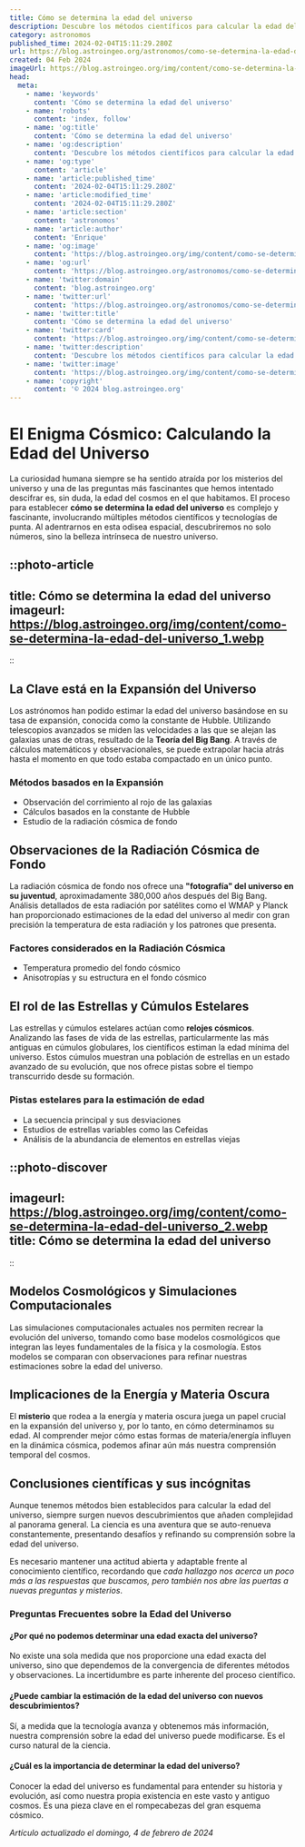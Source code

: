 ```yaml
---
title: Cómo se determina la edad del universo
description: Descubre los métodos científicos para calcular la edad del universo, un viaje fascinante por la cosmología actual.
category: astronomos
published_time: 2024-02-04T15:11:29.280Z
url: https://blog.astroingeo.org/astronomos/como-se-determina-la-edad-del-universo
created: 04 Feb 2024
imageUrl: https://blog.astroingeo.org/img/content/como-se-determina-la-edad-del-universo_1.webp
head:
  meta:
    - name: 'keywords'
      content: 'Cómo se determina la edad del universo'
    - name: 'robots'
      content: 'index, follow'
    - name: 'og:title'
      content: 'Cómo se determina la edad del universo'
    - name: 'og:description'
      content: 'Descubre los métodos científicos para calcular la edad del universo, un viaje fascinante por la cosmología actual.'
    - name: 'og:type'
      content: 'article'
    - name: 'article:published_time'
      content: '2024-02-04T15:11:29.280Z'
    - name: 'article:modified_time'
      content: '2024-02-04T15:11:29.280Z'
    - name: 'article:section'
      content: 'astronomos'
    - name: 'article:author'
      content: 'Enrique'
    - name: 'og:image'
      content: 'https://blog.astroingeo.org/img/content/como-se-determina-la-edad-del-universo_1.webp'
    - name: 'og:url'
      content: 'https://blog.astroingeo.org/astronomos/como-se-determina-la-edad-del-universo'
    - name: 'twitter:domain'
      content: 'blog.astroingeo.org'
    - name: 'twitter:url'
      content: 'https://blog.astroingeo.org/astronomos/como-se-determina-la-edad-del-universo'
    - name: 'twitter:title'
      content: 'Cómo se determina la edad del universo'
    - name: 'twitter:card'
      content: 'https://blog.astroingeo.org/img/content/como-se-determina-la-edad-del-universo_1.webp'
    - name: 'twitter:description'
      content: 'Descubre los métodos científicos para calcular la edad del universo, un viaje fascinante por la cosmología actual.'
    - name: 'twitter:image'
      content: 'https://blog.astroingeo.org/img/content/como-se-determina-la-edad-del-universo_1.webp'
    - name: 'copyright'
      content: '© 2024 blog.astroingeo.org'
---
```

# El Enigma Cósmico: Calculando la Edad del Universo

La curiosidad humana siempre se ha sentido atraída por los misterios del universo y una de las preguntas más fascinantes que hemos intentado descifrar es, sin duda, la edad del cosmos en el que habitamos. El proceso para establecer **cómo se determina la edad del universo** es complejo y fascinante, involucrando múltiples métodos científicos y tecnologías de punta. Al adentrarnos en esta odisea espacial, descubriremos no solo números, sino la belleza intrínseca de nuestro universo.


::photo-article
---
title: Cómo se determina la edad del universo
imageurl: https://blog.astroingeo.org/img/content/como-se-determina-la-edad-del-universo_1.webp
---
::


## La Clave está en la Expansión del Universo

Los astrónomos han podido estimar la edad del universo basándose en su tasa de expansión, conocida como la constante de Hubble. Utilizando telescopios avanzados se miden las velocidades a las que se alejan las galaxias unas de otras, resultado de la **Teoría del Big Bang**. A través de cálculos matemáticos y observacionales, se puede extrapolar hacia atrás hasta el momento en que todo estaba compactado en un único punto.

### Métodos basados en la Expansión

- Observación del corrimiento al rojo de las galaxias
- Cálculos basados en la constante de Hubble
- Estudio de la radiación cósmica de fondo

## Observaciones de la Radiación Cósmica de Fondo

La radiación cósmica de fondo nos ofrece una **"fotografía" del universo en su juventud**, aproximadamente 380,000 años después del Big Bang. Análisis detallados de esta radiación por satélites como el WMAP y Planck han proporcionado estimaciones de la edad del universo al medir con gran precisión la temperatura de esta radiación y los patrones que presenta.

### Factores considerados en la Radiación Cósmica

- Temperatura promedio del fondo cósmico
- Anisotropías y su estructura en el fondo cósmico

## El rol de las Estrellas y Cúmulos Estelares

Las estrellas y cúmulos estelares actúan como **relojes cósmicos**. Analizando las fases de vida de las estrellas, particularmente las más antiguas en cúmulos globulares, los científicos estiman la edad mínima del universo. Estos cúmulos muestran una población de estrellas en un estado avanzado de su evolución, que nos ofrece pistas sobre el tiempo transcurrido desde su formación.

### Pistas estelares para la estimación de edad

- La secuencia principal y sus desviaciones
- Estudios de estrellas variables como las Cefeidas
- Análisis de la abundancia de elementos en estrellas viejas


::photo-discover
---
imageurl: https://blog.astroingeo.org/img/content/como-se-determina-la-edad-del-universo_2.webp
title: Cómo se determina la edad del universo
---
::


## Modelos Cosmológicos y Simulaciones Computacionales

Las simulaciones computacionales actuales nos permiten recrear la evolución del universo, tomando como base modelos cosmológicos que integran las leyes fundamentales de la física y la cosmología. Estos modelos se comparan con observaciones para refinar nuestras estimaciones sobre la edad del universo.

## Implicaciones de la Energía y Materia Oscura

El **misterio** que rodea a la energía y materia oscura juega un papel crucial en la expansión del universo y, por lo tanto, en cómo determinamos su edad. Al comprender mejor cómo estas formas de materia/energía influyen en la dinámica cósmica, podemos afinar aún más nuestra comprensión temporal del cosmos.

## Conclusiones científicas y sus incógnitas

Aunque tenemos métodos bien establecidos para calcular la edad del universo, siempre surgen nuevos descubrimientos que añaden complejidad al panorama general. La ciencia es una aventura que se auto-renueva constantemente, presentando desafíos y refinando su comprensión sobre la edad del universo.

Es necesario mantener una actitud abierta y adaptable frente al conocimiento científico, recordando que *cada hallazgo nos acerca un poco más a las respuestas que buscamos, pero también nos abre las puertas a nuevas preguntas y misterios*.

### Preguntas Frecuentes sobre la Edad del Universo

#### ¿Por qué no podemos determinar una edad exacta del universo?
No existe una sola medida que nos proporcione una edad exacta del universo, sino que dependemos de la convergencia de diferentes métodos y observaciones. La incertidumbre es parte inherente del proceso científico.

#### ¿Puede cambiar la estimación de la edad del universo con nuevos descubrimientos?
Sí, a medida que la tecnología avanza y obtenemos más información, nuestra comprensión sobre la edad del universo puede modificarse. Es el curso natural de la ciencia.

#### ¿Cuál es la importancia de determinar la edad del universo?
Conocer la edad del universo es fundamental para entender su historia y evolución, así como nuestra propia existencia en este vasto y antiguo cosmos. Es una pieza clave en el rompecabezas del gran esquema cósmico.

_Artículo actualizado el domingo, 4 de febrero de 2024_